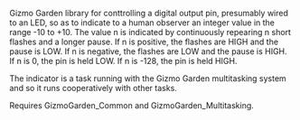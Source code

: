 Gizmo Garden library for conttrolling a digital output pin, presumably wired to an LED, so as to indicate to a human observer an integer value in the range -10 to +10. The value n is indicated by continuously repearing n short flashes and a longer pause. If n is positive, the flashes are HIGH and the pause is LOW. If n is negative, the flashes are LOW and the pause is HIGH. If n is 0, the pin is held LOW. If n is -128, the pin is held HIGH.

The indicator is a task running with the Gizmo Garden multitasking system and so it runs cooperatively with other tasks.

Requires GizmoGarden_Common and GizmoGarden_Multitasking.
